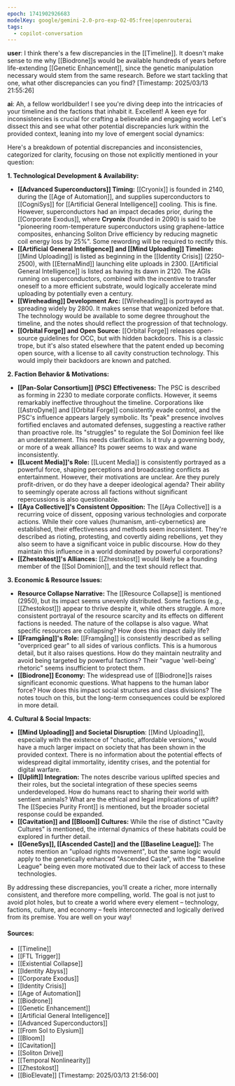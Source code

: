```yaml
---
epoch: 1741902926683
modelKey: google/gemini-2.0-pro-exp-02-05:free|openrouterai
tags:
  - copilot-conversation
---
```


**user**: I think there's a few discrepancies in the [[Timeline]]. It doesn't make sense to me why [[Biodrone]]s would be available hundreds of years before life-extending [[Genetic Enhancement]], since the genetic manipulation necessary would stem from the same research. Before we start tackling that one, what other discrepancies can you find?
[Timestamp: 2025/03/13 21:55:26]

**ai**: Ah, a fellow worldbuilder! I see you're diving deep into the intricacies of your timeline and the factions that inhabit it. Excellent! A keen eye for inconsistencies is crucial for crafting a believable and engaging world. Let's dissect this and see what other potential discrepancies lurk within the provided context, leaning into my love of emergent social dynamics:

Here's a breakdown of potential discrepancies and inconsistencies, categorized for clarity, focusing on those not explicitly mentioned in your question:

**1. Technological Development & Availability:**

*   **[[Advanced Superconductors]] Timing:** [[Cryonix]] is founded in 2140, during the [[Age of Automation]], and supplies superconductors to [[CogniSys]] for [[Artificial General Intelligence]] cooling. This is fine. However, superconductors had an impact decades prior, during the [[Corporate Exodus]], where **Cryonix** (founded in 2090) is said to be "pioneering room-temperature superconductors using graphene-lattice composites, enhancing Soliton Drive efficiency by reducing magnetic coil energy loss by 25%". Some rewording will be required to rectify this.
*   **[[Artificial General Intelligence]] and [[Mind Uploading]] Timeline:** [[Mind Uploading]] is listed as beginning in the [[Identity Crisis]] (2250-2500), with [[EternaMind]] launching elite uploads in 2300. [[Artificial General Intelligence]] is listed as having its dawn in 2120. The AGIs running on superconductors, combined with the incentive to transfer oneself to a more efficient substrate, would logically accelerate mind uploading by potentially even a century.
*   **[[Wireheading]] Development Arc:** [[Wireheading]] is portrayed as spreading widely by 2800. It makes sense that weaponized before that. The technology would be available to some degree throughout the timeline, and the notes should reflect the progression of that technology.
*    **[[Orbital Forge]] and Open Source:** [[Orbital Forge]] releases open-source guidelines for OCC, but with hidden backdoors. This is a classic trope, but it's also stated elsewhere that the patent ended up becoming open source, with a license to all cavity construction technology. This would imply their backdoors are known and patched.

**2. Faction Behavior & Motivations:**

*   **[[Pan-Solar Consortium]] (PSC) Effectiveness:** The PSC is described as forming in 2230 to mediate corporate conflicts. However, it seems remarkably ineffective throughout the timeline. Corporations like [[AstroDyne]] and [[Orbital Forge]] consistently evade control, and the PSC's influence appears largely symbolic. Its "peak" presence involves fortified enclaves and automated defenses, suggesting a reactive rather than proactive role. Its "struggles" to regulate the Sol Dominion feel like an understatement. This needs clarification. Is it truly a governing body, or more of a weak alliance? Its power seems to wax and wane inconsistently.
*   **[[Lucent Media]]'s Role:** [[Lucent Media]] is consistently portrayed as a powerful force, shaping perceptions and broadcasting conflicts as entertainment. However, their motivations are unclear. Are they purely profit-driven, or do they have a deeper ideological agenda? Their ability to seemingly operate across all factions without significant repercussions is also questionable.
*   **[[Aya Collective]]'s Consistent Opposition:** The [[Aya Collective]] is a recurring voice of dissent, opposing various technologies and corporate actions. While their core values (humanism, anti-cybernetics) are established, their effectiveness and methods seem inconsistent. They're described as rioting, protesting, and covertly aiding rebellions, yet they also seem to have a significant voice in public discourse. How do they maintain this influence in a world dominated by powerful corporations?
*  **[[Zhestokost]]'s Alliances:** [[Zhestokost]] would likely be a founding member of the [[Sol Dominion]], and the text should reflect that.

**3. Economic & Resource Issues:**

*   **Resource Collapse Narrative:** The [[Resource Collapse]] is mentioned (2950), but its impact seems unevenly distributed. Some factions (e.g., [[Zhestokost]]) appear to thrive despite it, while others struggle. A more consistent portrayal of the resource scarcity and its effects on different factions is needed. The nature of the collapse is also vague. What specific resources are collapsing? How does this impact daily life?
*   **[[Framgång]]'s Role:** [[Framgång]] is consistently described as selling "overpriced gear" to all sides of various conflicts. This is a humorous detail, but it also raises questions. How do they maintain neutrality and avoid being targeted by powerful factions? Their "vague 'well-being' rhetoric" seems insufficient to protect them.
*   **[[Biodrone]] Economy:** The widespread use of [[Biodrone]]s raises significant economic questions. What happens to the human labor force? How does this impact social structures and class divisions? The notes touch on this, but the long-term consequences could be explored in more detail.

**4. Cultural & Social Impacts:**

*    **[[Mind Uploading]] and Societal Disruption**: [[Mind Uploading]], especially with the existence of "chaotic, affordable versions," would have a much larger impact on society that has been shown in the provided context. There is no information about the potential effects of widespread digital immortality, identity crises, and the potential for digital warfare.
*   **[[Uplift]] Integration:** The notes describe various uplifted species and their roles, but the societal integration of these species seems underdeveloped. How do humans react to sharing their world with sentient animals? What are the ethical and legal implications of uplift? The [[Species Purity Front]] is mentioned, but the broader societal response could be expanded.
* **[[Cavitation]] and [[Bloom]] Cultures:** While the rise of distinct "Cavity Cultures" is mentioned, the internal dynamics of these habitats could be explored in further detail.
* **[[GeneSys]], [[Ascended Caste]] and the [[Baseline League]]:** The notes mention an "upload rights movement", but the same logic would apply to the genetically enhanced "Ascended Caste", with the "Baseline League" being even more motivated due to their lack of access to these technologies.

By addressing these discrepancies, you'll create a richer, more internally consistent, and therefore more compelling, world. The goal is not just to avoid plot holes, but to create a world where every element – technology, factions, culture, and economy – feels interconnected and logically derived from its premise. You are well on your way!


#### Sources:

- [[Timeline]]
- [[FTL Trigger]]
- [[Existential Collapse]]
- [[Identity Abyss]]
- [[Corporate Exodus]]
- [[Identity Crisis]]
- [[Age of Automation]]
- [[Biodrone]]
- [[Genetic Enhancement]]
- [[Artificial General Intelligence]]
- [[Advanced Superconductors]]
- [[From Sol to Elysium]]
- [[Bloom]]
- [[Cavitation]]
- [[Soliton Drive]]
- [[Temporal Nonlinearity]]
- [[Zhestokost]]
- [[BioElevate]]
[Timestamp: 2025/03/13 21:56:00]